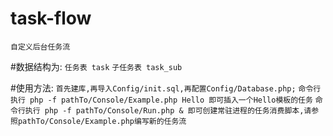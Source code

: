 # task-flow
```自定义后台任务流```

#数据结构为:
```任务表 task```
```子任务表 task_sub```

#使用方法:
```首先建库,再导入Config/init.sql,再配置Config/Database.php;```
```命令行执行 php -f pathTo/Console/Example.php Hello 即可插入一个Hello模板的任务```
```命令行执行 php -f pathTo/Console/Run.php & 即可创建常驻进程的任务消费脚本,请参照pathTo/Console/Example.php编写新的任务流```